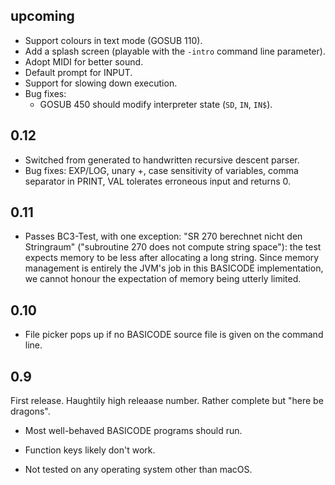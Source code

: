 ## upcoming

*   Support colours in text mode (GOSUB 110).
*   Add a splash screen (playable with the `-intro` command line parameter).
*   Adopt MIDI for better sound.
*   Default prompt for INPUT.
*   Support for slowing down execution.
*   Bug fixes:
    *   GOSUB 450 should modify interpreter state (`SD`, `IN`, `IN$`).

## 0.12

*   Switched from generated to handwritten recursive descent parser.
*   Bug fixes: EXP/LOG, unary +, case sensitivity of variables, comma 
    separator in PRINT, VAL tolerates erroneous input and returns 0.

## 0.11

*   Passes BC3-Test, with one exception: "SR 270 berechnet nicht den
    Stringraum" ("subroutine 270 does not compute string space"): the test 
    expects memory to be less after allocating a long string. Since memory 
    management is entirely the JVM's job in this BASICODE implementation, we
    cannot honour the expectation of memory being utterly limited.

## 0.10

*   File picker pops up if no BASICODE source file is given on the command line.

## 0.9

First release. Haughtily high releaase number. Rather complete but "here be 
dragons".

*   Most well-behaved BASICODE programs should run.

*   Function keys likely don't work.

*   Not tested on any operating system other than macOS.
